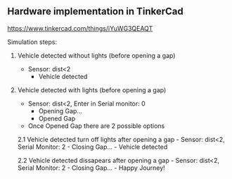 ## Hardware implementation in TinkerCad

https://www.tinkercad.com/things/iYuWG3QEAQT


Simulation steps:

1.	Vehicle detected without lights (before opening a gap)	
	- Sensor: dist<2
		- Vehicle detected

2.	Vehicle detected with lights (before opening a gap)
	- Sensor: dist<2, Enter in Serial monitor: 0
		- Opening Gap...
		- Opened Gap
	- Once Opened Gap there are 2 possible options
	
	2.1	Vehicle detected turn off lights after opening a gap
		- Sensor: dist<2, Serial Monitor: 2
			- Closing Gap...
			- Vehicle detected

	2.2	Vehicle detected dissapears after opening a gap
		- Sensor: dist<2, Serial Monitor: 2
			- Closing Gap...
			- Happy Journey!
